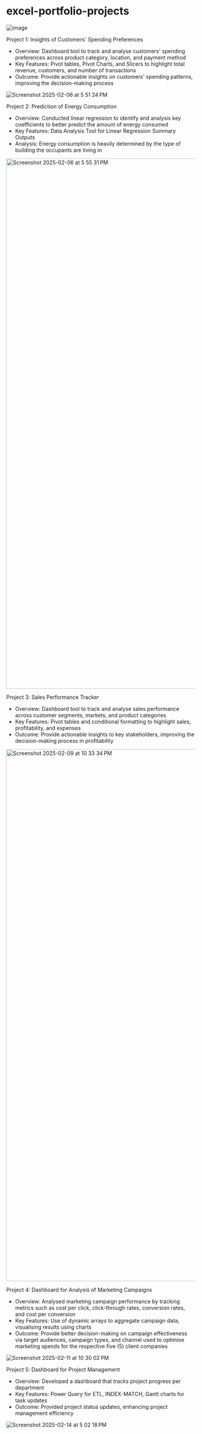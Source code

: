 # excel-portfolio-projects

![image](https://github.com/user-attachments/assets/9dc67d87-5a40-47cf-a702-69295df92c24)

Project 1: Insights of Customers' Spending Preferences 
- Overview: Dashboard tool to track and analyse customers' spending preferences across product category, location, and payment method
- Key Features: Pivot tables, Pivot Charts, and Slicers to highlight total revenue, customers, and number of transactions
- Outcome: Provide actionable insights on customers' spending patterns, improving the decision-making process

![Screenshot 2025-02-06 at 5 51 24 PM](https://github.com/user-attachments/assets/a437e6c6-0f82-4a9d-a103-f280c0ca4094)

Project 2: Prediction of Energy Consumption 
- Overview: Conducted linear regression to identify and analysis key coefficients to better predict the amount of energy consumed 
- Key Features: Data Analysis Tool for Linear Regression Summary Outputs
- Analysis: Energy consumption is heavily determined by the type of building the occupants are living in

<img width="1409" alt="Screenshot 2025-02-06 at 5 55 31 PM" src="https://github.com/user-attachments/assets/ef735db7-619c-4d4c-b4c3-94a998dbfc1e" />

Project 3: Sales Performance Tracker 
- Overview: Dashboard tool to track and analyse sales performance across customer segments, markets, and product categories
- Key Features: Pivot tables and conditional formatting to highlight sales, profitability, and expenses 
- Outcome: Provide actionable insights to key stakeholders, improving the decision-making process in profitability

<img width="1414" alt="Screenshot 2025-02-09 at 10 33 34 PM" src="https://github.com/user-attachments/assets/7934f236-cd60-49e2-939d-8065c2519b21" />

Project 4: Dashboard for Analysis of Marketing Campaigns 
- Overview: Analysed marketing campaign performance by tracking metrics such as cost per click, click-through rates, conversion rates, and cost per conversion 
- Key Features: Use of dynamic arrays to aggregate campaign data, visualising results using charts
- Outcome: Provide better decision-making on campaign effectiveness via target audiences, campaign types, and channel used to optimise marketing spends for the respective five (5) client companies
  
![Screenshot 2025-02-11 at 10 30 02 PM](https://github.com/user-attachments/assets/41ba59cb-4500-402b-87a5-fa4698d989df)

Project 5: Dashboard for Project Management 
- Overview: Developed a dashboard that tracks project progress per department 
- Key Features: Power Query for ETL, INDEX-MATCH, Gantt charts for task updates
- Outcome: Provided project status updates, enhancing project management efficiency

![Screenshot 2025-02-14 at 5 02 18 PM](https://github.com/user-attachments/assets/d30c0ec8-ddde-4fc1-9079-1516583e5a91)
